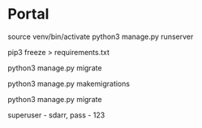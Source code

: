 # Portal

source venv/bin/activate 
python3 manage.py runserver

pip3 freeze > requirements.txt


python3 manage.py migrate

python3 manage.py makemigrations

python3 manage.py migrate 


superuser - sdarr, pass - 123